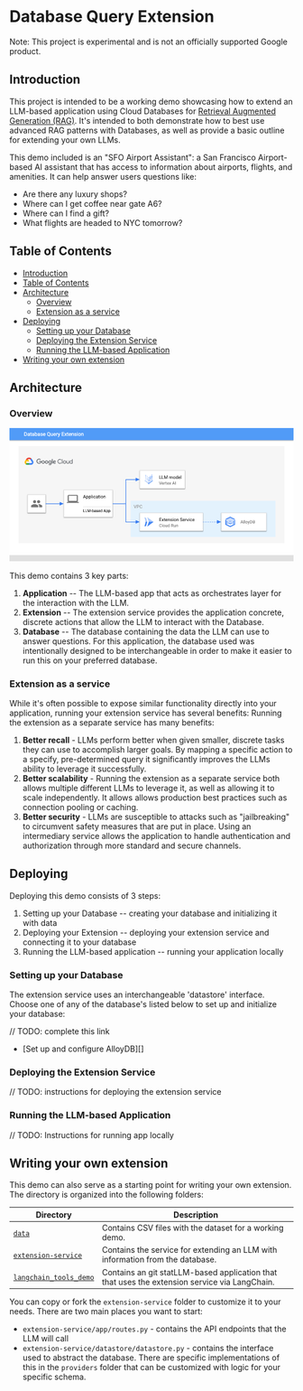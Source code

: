 # Database Query Extension

Note: This project is experimental and is not an officially supported Google
product.


## Introduction

This project is intended to be a working demo showcasing how to extend an
LLM-based application using Cloud Databases for [Retrieval Augmented Generation
(RAG)][rag]. It's intended to both demonstrate how to best use advanced RAG
patterns with Databases, as well as provide a basic outline for extending your
own LLMs.

This demo included is an "SFO Airport Assistant": a San Francisco Airport-based
AI assistant that has access to information about airports, flights, and
amenities. It can help answer users questions like:
* Are there any luxury shops?
* Where can I get coffee near gate A6?
* Where can I find a gift?
* What flights are headed to NYC tomorrow? 

[rag]: https://www.promptingguide.ai/techniques/rag

## Table of Contents
<!-- TOC depthfrom:2 -->

- [Introduction](#introduction)
- [Table of Contents](#table-of-contents)
- [Architecture](#architecture)
    - [Overview](#overview)
    - [Extension as a service](#extension-as-a-service)
- [Deploying](#deploying)
    - [Setting up your Database](#setting-up-your-database)
    - [Deploying the Extension Service](#deploying-the-extension-service)
    - [Running the LLM-based Application](#running-the-llm-based-application)
- [Writing your own extension](#writing-your-own-extension)

<!-- /TOC -->

## Architecture 

### Overview

![Overview](./architecture.png)

This demo contains 3 key parts:
1. **Application** -- The LLM-based app that acts as orchestrates layer for the
   interaction with the LLM.
1. **Extension** -- The extension service provides the application concrete,
   discrete actions that allow the LLM to interact with the Database.
1. **Database** -- The database containing the data the LLM can use to answer
   questions. For this application, the database used was intentionally designed
   to be interchangeable in order to make it easier to run this on your
   preferred database.

### Extension as a service

While it's often possible to expose similar functionality directly into your
application, running your extension service has several benefits: Running the
extension as a separate service has many benefits: 
1. **Better recall** - LLMs perform better when given smaller, discrete tasks
   they can use to accomplish larger goals. By mapping a specific action to a
   specify, pre-determined query it significantly improves the LLMs ability to
   leverage it successfully.
1. **Better scalability** - Running the extension as a separate service both
   allows multiple different LLMs to leverage it, as well as allowing it to
   scale independently. It allows allows production best practices such as
   connection pooling or caching.
1. **Better security** - LLMs are susceptible to attacks such as "jailbreaking"
   to circumvent safety measures that are put in place. Using an intermediary
   service allows the application to handle authentication and authorization
   through more standard and secure channels. 

## Deploying

Deploying this demo consists of 3 steps:
1. Setting up your Database -- creating your database and initializing it with
   data
1. Deploying your Extension -- deploying your extension service and connecting
   it to your database
1. Running the LLM-based application -- running your application locally

### Setting up your Database

The extension service uses an interchangeable 'datastore' interface. Choose one
of any of the database's listed below to set up and initialize your database:

// TODO: complete this link
* [Set up and configure AlloyDB][]

### Deploying the Extension Service

// TODO: instructions for deploying the extension service

### Running the LLM-based Application

// TODO: Instructions for running app locally

## Writing your own extension

This demo can also serve as a starting point for writing your own extension. The
directory is organized into the following folders:

| Directory                                    | Description                                                                           |
|----------------------------------------------|---------------------------------------------------------------------------------------|
| [`data`](/data)                              | Contains CSV files with the dataset for a working demo.                               |
| [`extension-service`](/extension-service)    | Contains the service for extending an LLM with information from the database.         |
| [`langchain_tools_demo`](/extension-service) | Contains an git statLLM-based application that that uses the extension service via LangChain. |

You can copy or fork the `extension-service` folder to customize it to your
needs. There are two main places you want to start:
- `extension-service/app/routes.py` - contains the API endpoints that the LLM
  will call
- `extension-service/datastore/datastore.py` - contains the interface used to
  abstract the database. There are specific implementations of this in the
  `providers` folder that can be customized with logic for your specific schema. 

